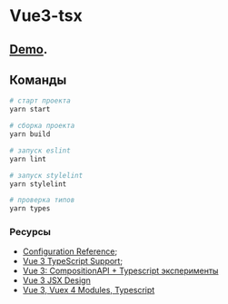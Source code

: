 # Vue3-tsx

## [Demo](https://lowrider-fn.github.io/vue3-tsx/).

## Команды
```bash
# старт проекта
yarn start

# сборка проекта
yarn build

# запуск eslint
yarn lint

# запуск stylelint
yarn stylelint

# проверка типов
yarn types
```

### Ресурсы
- [Configuration Reference](https://cli.vuejs.org/config/);
- [Vue 3 TypeScript Support](https://v3.vuejs.org/guide/typescript-support.html#typescript-support);
- [Vue 3: CompositionAPI + Typescript эксперименты](https://habr.com/ru/post/557928/)
- [Vue 3 JSX Design](https://github.com/vuejs/jsx/issues/141)
- [Vue 3, Vuex 4 Modules, Typescript](https://dev.to/shubhadip/vue-3-vuex-4-modules-typescript-2i2o)
